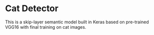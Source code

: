 # Cat Detector

This is a skip-layer semantic model built in Keras
based on pre-trained VGG16 with final training on 
cat images.


